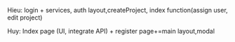 Hieu: login + services, auth layout,createProject, index function(assign user, edit project)

Huy: Index page (UI, integrate API) + register page+=main layout,modal
